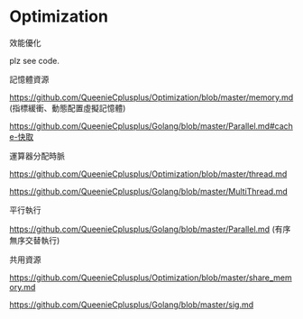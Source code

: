 # Optimization
效能優化

plz see code.

記憶體資源

https://github.com/QueenieCplusplus/Optimization/blob/master/memory.md (指標緩衝、動態配置虛擬記憶體)

https://github.com/QueenieCplusplus/Golang/blob/master/Parallel.md#cache-快取


運算器分配時脈

https://github.com/QueenieCplusplus/Optimization/blob/master/thread.md

https://github.com/QueenieCplusplus/Golang/blob/master/MultiThread.md 

平行執行

https://github.com/QueenieCplusplus/Golang/blob/master/Parallel.md (有序無序交替執行)

共用資源

https://github.com/QueenieCplusplus/Optimization/blob/master/share_memory.md

https://github.com/QueenieCplusplus/Golang/blob/master/sig.md










